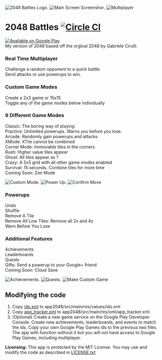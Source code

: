 ![2048 Battles Logo](https://cloud.githubusercontent.com/assets/6628497/4520300/6df7cce6-4ce6-11e4-935a-e687fe85379d.png).
![Main Screen Screenshor](https://cloud.githubusercontent.com/assets/6628497/7486726/716bf914-f377-11e4-9627-434a3c9da39e.png).
![Multiplayer](https://cloud.githubusercontent.com/assets/6628497/7486728/73e674ee-f377-11e4-9ed2-82e95362735f.png)



# 2048 Battles [![Circle CI](https://circleci.com/gh/TylerCarberry/2048-Battles.svg?style=svg)](https://circleci.com/gh/TylerCarberry/2048-Battles)

[![Available on Google Play](https://cloud.githubusercontent.com/assets/6628497/12313130/db2133a6-ba32-11e5-883f-636fac12c0cb.png)](https://play.google.com/store/apps/details?id=com.tytanapps.game2048)  
My version of 2048 based off the orginal 2048 by Gabriele Cirulli.  

### Real Time Multiplayer
Challenge a random opponent to a quick battle.  
Send attacks or use powerups to win.

### Custom Game Modes
Create a 2x3 game or 15x15  
Toggle any of the game modes below individually

### 9 Different Game Modes
Classic: The boring way of playing  
Practice: Unlimited powerups. Warns you before you lose.  
Arcade: Randomly gain powerups and attacks   
XMode: XTile cannot be combined  
Corner Mode: Immovable tiles in the corners  
Rush: Higher value tiles appear  
Ghost: All tiles appear as ?  
Crazy: A 5x5 grid with all other game modes enabled  
Survival: 15 seconds. Combine tiles for more time  
Coming Soon: Zen Mode

![Custom Mode](https://cloud.githubusercontent.com/assets/6628497/7486729/756d17dc-f377-11e4-8abe-4178ccb827a5.png). 
![Power Up](https://cloud.githubusercontent.com/assets/6628497/7486888/b3934998-f37a-11e4-956d-0712a96874e6.png). 
![Confirm Move](https://cloud.githubusercontent.com/assets/6628497/7486886/b041aae6-f37a-11e4-900a-24c3266cd8b1.png)



### Powerups
Undo  
Shuffle  
Remove A Tile  
Remove All Low Tiles: Remove all 2s and 4s  
Warn Before You Lose  

### Additional Features
Achievements  
Leaderboards  
Quests  
Gifts: Send a powerup to your Google+ friend  
Coming Soon: Cloud Save

![Achievements](https://cloud.githubusercontent.com/assets/6628497/7486882/ada5b4f8-f37a-11e4-8ced-187b09d215a2.png). 
![Quests](https://cloud.githubusercontent.com/assets/6628497/7486884/aed4bbbc-f37a-11e4-8704-2e2a1a5726ef.png). 
![Make Custom Game](https://cloud.githubusercontent.com/assets/6628497/7486727/729742da-f377-11e4-8df0-246ce723d227.png)

## Modifying the code
1. Copy [ids.xml](https://gist.github.com/TylerCarberry/e61d218acc41a67b628c) to app2048/src/main/res/values/ids.xml  
2. Copy [app_tracker.xml](https://gist.github.com/TylerCarberry/79bbdafbaedbed79f106) to app2048/src/main/res/xml/app_tracker.xml  
3. (Optional) Create a new game service on the Google Play Developer Console. Create new achievements, leaderboards, and events to match the ids. Copy your own Google Play Games ids to the previous two files. The app with function without it but you will not have access to Google Play Games, including multiplayer.

**Licensing:** This app is protected by the MIT License. You may use and modify the code as described in [LICENSE.txt](LICENSE.txt)
